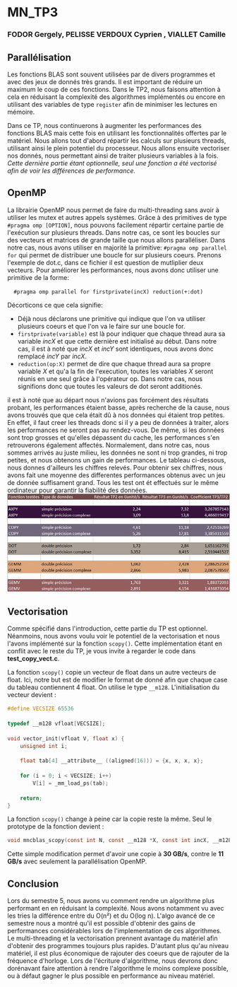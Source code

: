 # MN_TP3
### FODOR Gergely, PELISSE VERDOUX Cyprien , VIALLET Camille

## Parallélisation

Les fonctions BLAS sont souvent utilisées par de divers programmes et avec des jeux de donnés très grands. Il est important 
de réduire un maximum le coup de ces fonctions. Dans le TP2, nous faisons attention à cela en réduisant la complexité 
des algorithmes implémentés ou encore en utilisant des variables de type `register` afin de minimiser les lectures en mémoire.

Dans ce TP, nous continuerons à augmenter les performances des fonctions BLAS mais cette fois en utilisant les fonctionnalités
offertes par le matériel. Nous allons tout d'abord répartir les calculs sur plusieurs threads, utilisant ainsi le plein
potentiel du processeur. Nous allons ensuite vectoriser nos donnés, nous permettant ainsi de traiter plusieurs variables
à la fois. *Cette dernière partie étant optionnelle, seul une fonction a été vectorisé afin de voir les différences de 
performance.*

## OpenMP

La librairie OpenMP nous permet de faire du multi-threading sans avoir à utiliser les mutex et autres appels systèmes.
Grâce à des primitives de type `#pragma omp [OPTION]`, nous pouvons facilement répartir certaine partie de l'exécution 
sur plusieurs threads. Dans notre cas, ce sont les boucles sur des vecteurs et matrices de grande taille que nous allons 
paralléliser.
Dans notre cas, nous avons utiliser en majorité la primitive: `#pragma omp parallel for` qui permet de distribuer une boucle for sur plusieurs coeurs.
Prenons l'exemple de dot.c, dans ce fichier il est question de mutliplier deux vecteurs. Pour améliorer les performances, nous avons donc utiliser une primitive de la forme:

`  #pragma omp parallel for firstprivate(incX) reduction(+:dot)`

Décorticons ce que cela signifie:
* Déjà nous déclarons une primitive qui indique que l'on va utiliser plusieurs coeurs et que l'on va le faire sur une boucle for.
* `firstprivate(variable)` est là pour indiquer que chaque thread aura sa variable *incX* et que cette dernière est initialisé au début. Dans notre cas, il est à noté que *incX* et *incY* sont identiques, nous avons donc remplacé *incY* par *incX*.
* `reduction(op:X)` permet de dire que chaque thread aura sa propre variable *X* et qu'a la fin de l'execution, toutes les variables *X* seront réunis en une seul grâce à l'opérateur op. Dans notre cas, nous signifions donc que toutes les valeurs de dot seront additionés.

il est à noté que au départ nous n'avions pas forcément des résultats probant, les performances étaient basse, après recherche de la cause, nous avons trouvés que que cela était dû à nos données qui étaient trop petites. En effet, il faut creer les threads donc si il y a peu de données à traiter, alors les performances ne seront pas au rendez-vous. De même, si les données sont trop grosses et qu'elles dépassent du cache, les performances s'en retrouverons également affectés. Normalement, dans notre cas, nous sommes arrivés au juste milieu, les données ne sont ni trop grandes, ni trop petites, et nous obtenons un gain de performances.
Le tableau ci-dessous, nous donnes d'ailleurs les chiffres relevés. Pour obtenir sex chiffres, nous avons fait une moyenne des differentes performances obtenus avec un jeu de donnée suffisament grand. Tous les test ont ét effectués sur le même ordinateur pour garantir la fiabilité des données.
![résultats obtenus](./pictures/resultat.JPG)

## Vectorisation

Comme spécifié dans l'introduction, cette partie du TP est optionnel. Néanmoins, nous avons voulu voir le potentiel
de la vectorisation et nous l'avons implémenté sur la fonction `scopy()`. Cette implémentation étant en conflit avec le 
reste du TP, je vous invite à regarder le code dans **test_copy_vect.c**.

La fonction `scopy()` copie un vecteur de float dans un autre vecteurs de float. Ici, notre but est de modifier le format
de donné afin que chaque case du tableau contiennent 4 float. On utilise le type `__m128`. L'initialisation du vecteur 
devient :

```c
#define VECSIZE 65536

typedef __m128 vfloat[VECSIZE];

void vector_init(vfloat V, float x) {
    unsigned int i;

    float tab[4] __attribute__ ((aligned(16))) = {x, x, x, x};

    for (i = 0; i < VECSIZE; i++)
        V[i] = _mm_load_ps(tab);

    return;
}
```

La fonction `scopy()` change à peine car la copie reste la même. Seul le prototype de la fonction devient :

```c
void mncblas_scopy(const int N, const __m128 *X, const int incX, __m128 *Y, const int incY);
```

Cette simple modification permet d'avoir une copie à **30 GB/s**, contre le **11 GB/s** avec seulement la parallélisation 
OpenMP. 

## Conclusion

Lors du semestre 5, nous avons vu comment rendre un algorithme plus performant en en réduisant la complexité. Nous avons 
notamment vu avec les tries la différence entre du O(n²) et du O(log n). L'algo avancé de ce semestre nous a montré qu'il 
est possible d'obtenir des gains de performances considérables lors de l'implementation de ces algorithmes. Le multi-threading 
et la vectorisation prennent avantage du matériel afin d'obtenir des programmes toujours plus rapides. D'autant plus qu'au niveau matériel, il est plus économique de rajouter des coeurs que de rajouter de la fréquence d'horloge. Lors de l'écriture d'algorithme, nous devrons donc dorénavant faire attention à rendre l'algorithme le moins complexe possible, ou à défaut gagner le plus possible en performance au niveau matériel.

